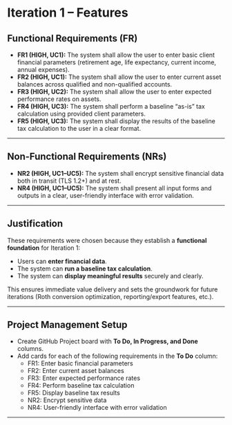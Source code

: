 # Iteration 1 – Features

## Functional Requirements (FR)

- **FR1 (HIGH, UC1):** The system shall allow the user to enter basic client financial parameters (retirement age, life expectancy, current income, annual expenses).  
- **FR2 (HIGH, UC1):** The system shall allow the user to enter current asset balances across qualified and non-qualified accounts.  
- **FR3 (HIGH, UC2):** The system shall allow the user to enter expected performance rates on assets.  
- **FR4 (HIGH, UC3):** The system shall perform a baseline “as-is” tax calculation using provided client parameters.  
- **FR5 (HIGH, UC3):** The system shall display the results of the baseline tax calculation to the user in a clear format.  

---

## Non-Functional Requirements (NRs)

- **NR2 (HIGH, UC1–UC5):** The system shall encrypt sensitive financial data both in transit (TLS 1.2+) and at rest.  
- **NR4 (HIGH, UC1–UC5):** The system shall present all input forms and outputs in a clear, user-friendly interface with error validation.  

---

## Justification
These requirements were chosen because they establish a **functional foundation** for Iteration 1:
- Users can **enter financial data**.  
- The system can **run a baseline tax calculation**.  
- The system can **display meaningful results** securely and clearly.  

This ensures immediate value delivery and sets the groundwork for future iterations (Roth conversion optimization, reporting/export features, etc.).

---

## Project Management Setup
- Create GitHub Project board with **To Do, In Progress, and Done** columns.  
- Add cards for each of the following requirements in the **To Do** column:
  - FR1: Enter basic financial parameters  
  - FR2: Enter current asset balances  
  - FR3: Enter expected performance rates  
  - FR4: Perform baseline tax calculation  
  - FR5: Display baseline tax results  
  - NR2: Encrypt sensitive data  
  - NR4: User-friendly interface with error validation  

---

